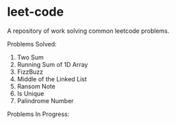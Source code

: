 # leet-code
A repository of work solving common leetcode problems.

Problems Solved:

1. Two Sum
2. Running Sum of 1D Array
3. FizzBuzz
4. Middle of the Linked List
5. Ransom Note
6. Is Unique
7. Palindrome Number

Problems In Progress:

